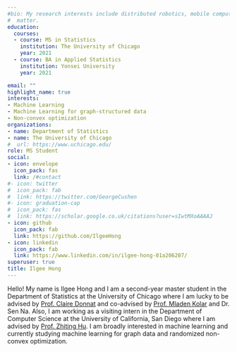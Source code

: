 ```yaml
---
#bio: My research interests include distributed robotics, mobile computing and programmable
#  matter.
education:
  courses:
  - course: MS in Statistics
    institution: The University of Chicago
    year: 2021
  - course: BA in Applied Statistics
    institution: Yonsei University
    year: 2021

email: ""
highlight_name: true
interests:
- Machine Learning
- Machine Learning for graph-structured data
- Non-convex optimization
organizations:
- name: Department of Statistics
- name: The University of Chicago
#  url: https://www.uchicago.edu/
role: MS Student
social:
- icon: envelope
  icon_pack: fas
  link: /#contact
#- icon: twitter
#  icon_pack: fab
#  link: https://twitter.com/GeorgeCushen
#- icon: graduation-cap
#  icon_pack: fas
#  link: https://scholar.google.co.uk/citations?user=sIwtMXoAAAAJ
- icon: github
  icon_pack: fab
  link: https://github.com/IlgeeHong
- icon: linkedin
  icon_pack: fab
  link: https://www.linkedin.com/in/ilgee-hong-01a206207/
superuser: true
title: Ilgee Hong
---
```


Hello! My name is Ilgee Hong and I am a second-year master student in the Department of Statistics at the University of Chicago where I am lucky to be advised by [Prof. Claire Donnat](https://donnate.github.io/) and co-advised by [Prof. Mladen Kolar](https://mkolar.coffeejunkies.org/) and Dr. Sen Na. Also, I am working as a visiting intern in the Department of Computer Science at the University of California, San Diego where I am advised by [Prof. Zhiting Hu](http://zhiting.ucsd.edu/index.html). I am broadly interested in machine learning and currently studying machine learning for graph data and randomized non-convex optimization.
